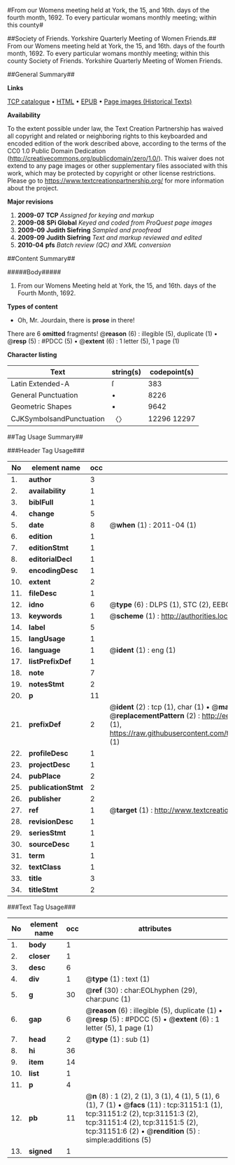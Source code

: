 #From our Womens meeting held at York, the 15, and 16th. days of the fourth month, 1692. To every particular womans monthly meeting; within this county#

##Society of Friends. Yorkshire Quarterly Meeting of Women Friends.##
From our Womens meeting held at York, the 15, and 16th. days of the fourth month, 1692. To every particular womans monthly meeting; within this county
Society of Friends. Yorkshire Quarterly Meeting of Women Friends.

##General Summary##

**Links**

[TCP catalogue](http://www.ota.ox.ac.uk/tcp/)  • 
[HTML](http://tei.it.ox.ac.uk/tcp/Texts-HTML/free/A40/A40511.html)  • 
[EPUB](http://tei.it.ox.ac.uk/tcp/Texts-EPUB/free/A40/A40511.epub) • 
[Page images (Historical Texts)](https://historicaltexts.jisc.ac.uk/eebo-99826745e)

**Availability**

To the extent possible under law, the Text Creation Partnership has waived all copyright and related or neighboring rights to this keyboarded and encoded edition of the work described above, according to the terms of the CC0 1.0 Public Domain Dedication (http://creativecommons.org/publicdomain/zero/1.0/). This waiver does not extend to any page images or other supplementary files associated with this work, which may be protected by copyright or other license restrictions. Please go to https://www.textcreationpartnership.org/ for more information about the project.

**Major revisions**

1. __2009-07__ __TCP__ *Assigned for keying and markup*
1. __2009-08__ __SPi Global__ *Keyed and coded from ProQuest page images*
1. __2009-09__ __Judith Siefring__ *Sampled and proofread*
1. __2009-09__ __Judith Siefring__ *Text and markup reviewed and edited*
1. __2010-04__ __pfs__ *Batch review (QC) and XML conversion*

##Content Summary##

#####Body#####

1. From our Womens Meeting held at York, the 15, and
16th. days of the Fourth Month, 1692.

**Types of content**

  * Oh, Mr. Jourdain, there is **prose** in there!

There are 6 **omitted** fragments! 
 @__reason__ (6) : illegible (5), duplicate (1)  •  @__resp__ (5) : #PDCC (5)  •  @__extent__ (6) : 1 letter (5), 1 page (1)

**Character listing**


|Text|string(s)|codepoint(s)|
|---|---|---|
|Latin Extended-A|ſ|383|
|General Punctuation|•|8226|
|Geometric Shapes|▪|9642|
|CJKSymbolsandPunctuation|〈〉|12296 12297|

##Tag Usage Summary##

###Header Tag Usage###

|No|element name|occ|attributes|
|---|---|---|---|
|1.|__author__|3||
|2.|__availability__|1||
|3.|__biblFull__|1||
|4.|__change__|5||
|5.|__date__|8| @__when__ (1) : 2011-04 (1)|
|6.|__edition__|1||
|7.|__editionStmt__|1||
|8.|__editorialDecl__|1||
|9.|__encodingDesc__|1||
|10.|__extent__|2||
|11.|__fileDesc__|1||
|12.|__idno__|6| @__type__ (6) : DLPS (1), STC (2), EEBO-CITATION (1), PROQUEST (1), VID (1)|
|13.|__keywords__|1| @__scheme__ (1) : http://authorities.loc.gov/ (1)|
|14.|__label__|5||
|15.|__langUsage__|1||
|16.|__language__|1| @__ident__ (1) : eng (1)|
|17.|__listPrefixDef__|1||
|18.|__note__|7||
|19.|__notesStmt__|2||
|20.|__p__|11||
|21.|__prefixDef__|2| @__ident__ (2) : tcp (1), char (1)  •  @__matchPattern__ (2) : ([0-9\-]+):([0-9IVX]+) (1), (.+) (1)  •  @__replacementPattern__ (2) : http://eebo.chadwyck.com/downloadtiff?vid=$1&page=$2 (1), https://raw.githubusercontent.com/textcreationpartnership/Texts/master/tcpchars.xml#$1 (1)|
|22.|__profileDesc__|1||
|23.|__projectDesc__|1||
|24.|__pubPlace__|2||
|25.|__publicationStmt__|2||
|26.|__publisher__|2||
|27.|__ref__|1| @__target__ (1) : http://www.textcreationpartnership.org/docs/. (1)|
|28.|__revisionDesc__|1||
|29.|__seriesStmt__|1||
|30.|__sourceDesc__|1||
|31.|__term__|1||
|32.|__textClass__|1||
|33.|__title__|3||
|34.|__titleStmt__|2||


###Text Tag Usage###

|No|element name|occ|attributes|
|---|---|---|---|
|1.|__body__|1||
|2.|__closer__|1||
|3.|__desc__|6||
|4.|__div__|1| @__type__ (1) : text (1)|
|5.|__g__|30| @__ref__ (30) : char:EOLhyphen (29), char:punc (1)|
|6.|__gap__|6| @__reason__ (6) : illegible (5), duplicate (1)  •  @__resp__ (5) : #PDCC (5)  •  @__extent__ (6) : 1 letter (5), 1 page (1)|
|7.|__head__|2| @__type__ (1) : sub (1)|
|8.|__hi__|36||
|9.|__item__|14||
|10.|__list__|1||
|11.|__p__|4||
|12.|__pb__|11| @__n__ (8) : 1 (2), 2 (1), 3 (1), 4 (1), 5 (1), 6 (1), 7 (1)  •  @__facs__ (11) : tcp:31151:1 (1), tcp:31151:2 (2), tcp:31151:3 (2), tcp:31151:4 (2), tcp:31151:5 (2), tcp:31151:6 (2)  •  @__rendition__ (5) : simple:additions (5)|
|13.|__signed__|1||
